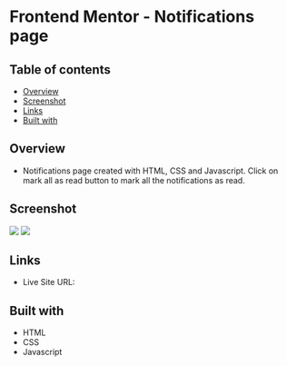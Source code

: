 # Frontend Mentor - Notifications page

## Table of contents

- [Overview](#overview)
- [Screenshot](#screenshot)
- [Links](#links)
- [Built with](#Built-with)


## Overview
- Notifications page created with HTML, CSS and Javascript. Click on mark all as read button to mark all the notifications as read.

## Screenshot

![](./images/preview_1.png)
![](./images/preview_2.png)


## Links

- Live Site URL: []()

## Built with

- HTML
- CSS
- Javascript